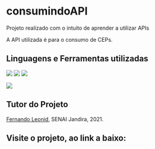 # consumindoAPI

Projeto realizado com o intuito de aprender a utilizar APIs

A API utilizada é para o consumo de CEPs.

## Linguagens e Ferramentas utilizadas
![](https://img.shields.io/badge/‎-HTML-e0650d?logo=html5&logoColor=white&style=plastic)
![](https://img.shields.io/badge/‎-CSS-1572B6?logo=css3&logoColor=white&style=plastic)
![](https://img.shields.io/badge/‎-JavaScript-F7DF1E?logo=javascript&logoColor=white&style=plastic)

![](https://img.shields.io/badge/‎-VS%20Code-140de0?logo=visual-studio-code&logoColor=white&style=plastic)

## Tutor do Projeto

<a href="https://github.com/fernandoleonid">Fernando Leonid</a>, SENAI Jandira, 2021.

## Visite o projeto, ao link a baixo:

